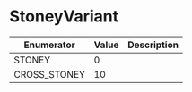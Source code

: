 # StoneyVariant

| Enumerator    | Value | Description |
| ------------- | ----- | ----------- |
| STONEY        | 0     |             |
| CROSS\_STONEY | 10    |             |
